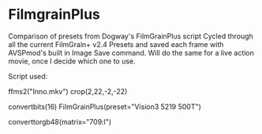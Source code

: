 # FilmgrainPlus
Comparison of presets from Dogway's FilmGrainPlus script
Cycled through all the current FilmGrain+ v2.4 Presets and saved each frame with AVSPmod's built in Image Save command.
Will do the same for a live action movie, once I decide which one to use.

Script used:

ffms2("Inno.mkv")
crop(2,22,-2,-22)

convertbits(16)
FilmGrainPlus(preset="Vision3 5219 500T")

converttorgb48(matrix="709:l")
